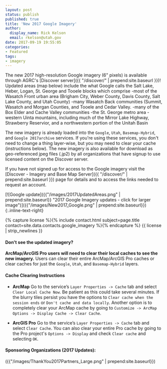 ```yaml
---
layout: post
status: publish
published: true
title: 'New 2017 Google Imagery'
author:
  display_name: Rick Kelson
  email: rkelson@utah.gov
date: 2017-09-19 19:55:05
categories:
- Featured
tags:
- imagery
---
```


The new 2017 high-resolution Google imagery (6" pixels) is available through AGRC's [Discover server]({{ "/discover/" | prepend:site.baseurl }})! Updated areas (map below) include the what Google calls the Salt Lake, Heber, Logan, St. George and Tooele blocks which comprise
-most of the Wasatch Front urban area (Brigham City, Weber County, Davis County, Salt Lake County, and Utah County)
-many Wasatch Back communities (Summit, Wasatch and Morgan Counties, and Tooele and Cedar Valley.
-many of the Box Elder and Cache Valley communities
-the St. George metro area
-western Uinta mountains, including much of the Mirror Lake Highway, Strawberry Reservior, and a northwestern portion of the Unitah Basin

The new imagery is already loaded into the `Google`, `Utah`, `Basemap-Hybrid`, and `Google 2017archive` services. If you're using these services, you don't need to change a thing layer-wise, but you may need to clear your cache (instructions below). The new imagery is also available for download as geo-referenced jpeg files (.jp2) by all organizations that have signup to use licensed content on the Discover server.

If you have not signed up for access to the Google imagery visit the [Discover - Imagery and Base Map Server]({{ "/discover/" | prepend:site.baseurl }}) page for details and to access the links needed to request an account.

[![Google update]({{"/images/2017UpdatedAreas.png" | prepend:site.baseurl}} "2017 Google Imagery updates - click for larger image")]({{"/images/New2017_Google.png" | prepend:site.baseurl}}){:.inline-text-right}

{% capture license %}{% include contact.html subject=page.title contact=site.data.contacts.google_imagery %}{% endcapture %}
{{ license | strip_newlines }}

#### Don't see the updated imagery?

**ArcMap/ArcGIS Pro users will need to clear their local caches to see the new imagery.** Users can clear their entire ArcMap/ArcGIS Pro caches or clear caches for just the `Google`, `Utah`, and `Basemap-Hybrid` layers.

#### Cache Clearing Instructions

- **ArcMap** Go to the service’s `Layer Properties -> Cache` tab and select `Clear Local Cache Now`. Be patient as this could take several minutes. If the blurry tiles persist you have the options to `Clear cache when the session ends` or `Don't cache and data locally`. Another option is to completely clear your ArcMap cache by going to `Customize -> ArcMap Options -> Display Cache -> Clear Cache`.

- **ArcGIS Pro** Go to the service’s `Layer Properties -> Cache` tab and select `Clear Cache`. You can also clear your entire Pro cache by going to the Pro project's `Options -> Display` and check `Clear cache` and selecting `OK`.

#### Sponsoring Organizations (2017 Updates):

({{"/images/ThankYou2017Partners_Large.png" | prepend:site.baseurl}})

